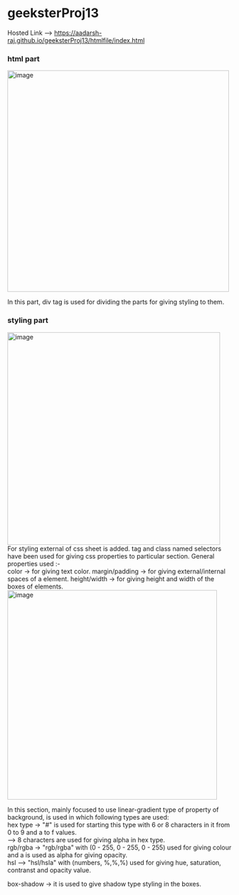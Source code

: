 # geeksterProj13
Hosted Link -->  https://aadarsh-raj.github.io/geeksterProj13/htmlfile/index.html
<br>

### html part 
<img width="498" alt="image" src="https://github.com/Aadarsh-Raj/geeksterProj13/assets/74525154/0dc343c7-6208-4f50-bfd8-c45c9055010d">
<br>

In this part, div tag is used for dividing the parts for giving styling to them.

### styling part
<img width="478" alt="image" src="https://github.com/Aadarsh-Raj/geeksterProj13/assets/74525154/97054396-8dc2-4826-9d70-537eda220393">
<br>
For styling external of css sheet is added. tag and class named selectors have been used for giving css properties to particular section.
General properties used :- <br>
color -> for giving text color.
margin/padding -> for giving external/internal spaces of a element.
height/width -> for giving height and width of the boxes of elements.
<img width="471" alt="image" src="https://github.com/Aadarsh-Raj/geeksterProj13/assets/74525154/28326480-820f-44cf-aedd-f47f24e4adc3">
<br>

In this section, mainly focused to use linear-gradient type of property of background, is used in which following types are used:<br>
hex type -> "#" is used for starting this type with 6 or 8 characters in it from 0 to 9 and a to f values. <br>
 --> 8 characters are used for giving alpha in hex type. <br>
rgb/rgba -> "rgb/rgba" with (0 - 255, 0 - 255, 0 - 255) used for giving colour and a is used as alpha for giving opacity.<br>
hsl --> "hsl/hsla" with (numbers, %,%,%) used for giving hue, saturation, contranst and opacity value.<br>


box-shadow -> it is used to give shadow type styling in the boxes.
